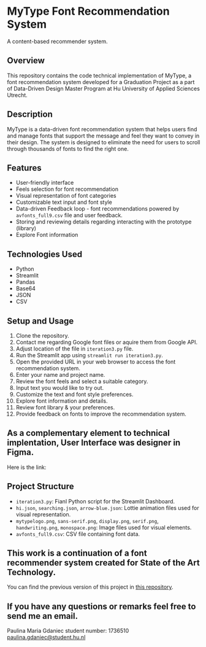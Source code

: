 # MyType Font Recommendation System
A content-based recommender system.


## Overview
This repository contains the code technical implementation of MyType, a font recommendation system developed for a Graduation Project 
as a part of Data-Driven Design Master Program at Hu University of Applied Sciences Utrecht.


## Description
MyType is a data-driven font recommendation system that helps users find and manage fonts that support the message and feel they want to convey in their design. 
The system is designed to eliminate the need for users to scroll through thousands of fonts to find the right one.


## Features
- User-friendly interface
- Feels selection for font recommendation
- Visual representation of font categories
- Customizable text input and font style
- Data-driven Feedback loop - font recommendations powered by `avfonts_full9.csv` file and user feedback.
- Storing and reviewing details regarding interacting with the prototype (library)
- Explore Font information 


## Technologies Used
- Python
- Streamlit
- Pandas
- Base64
- JSON
- CSV


## Setup and Usage
1. Clone the repository.
2. Contact me regarding Google font files or aquire them from Google API.
3. Adjust location of the file in `iteration3.py` file.
4. Run the Streamlit app using `streamlit run iteration3.py`.
5. Open the provided URL in your web browser to access the font recommendation system.
6. Enter your name and project name.
7. Review the font feels and select a suitable category.
8. Input text you would like to try out.
9. Customize the text and font style preferences.
10. Explore font information and details.
11. Review font library & your preferences.
12. Provide feedback on fonts to improve the recommendation system.


## As a complementary element to technical implentation, User Interface was designer in Figma. 
Here is the link: 


## Project Structure
- `iteration3.py`: Fianl Python script for the Streamlit Dashboard.
- `hi.json`, `searching.json`, `arrow-blue.json`: Lottie animation files used for visual representation.
- `mytypelogo.png`, `sans-serif.png`, `display.png`, `serif.png`, `handwriting.png`, `monospace.png`: Image files used for visual elements.
- `avfonts_full9.csv`: CSV file containing font data.


## This work is a continuation of a font recommender system created for State of the Art Technology. 
 You can find the previous version of this project in [this repository](https://github.com/paulinagdaniec/font-recommender-system).



## If you have any questions or remarks feel free to send me an email. 


Paulina Maria Gdaniec 
student number: 1736510
paulina.gdaniec@student.hu.nl 
